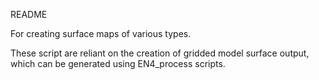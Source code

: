 README

For creating surface maps of various types.

These script are reliant on the creation of gridded model surface output, which
can be generated using EN4_process scripts.
